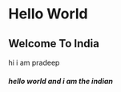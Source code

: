 <h1>Hello World</h1>
<h2>Welcome To India</h2>
hi i am pradeep
<h5>hello world and i am the indian</h5>
